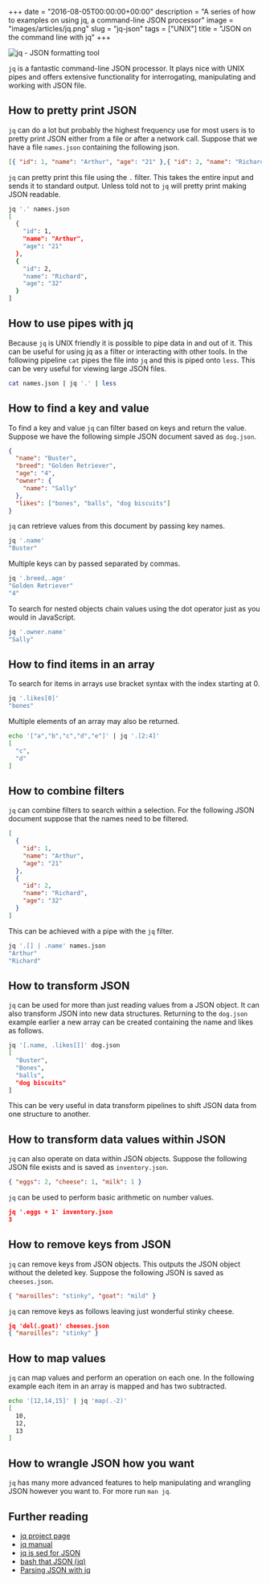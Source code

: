 +++
date = "2016-08-05T00:00:00+00:00"
description = "A series of how to examples on using jq, a command-line JSON processor"
image = "images/articles/jq.png"
slug = "jq-json"
tags = ["UNIX"]
title = "JSON on the command line with jq"
+++

![jq - JSON formatting tool][6]

`jq` is a fantastic command-line JSON processor. It plays nice with UNIX pipes
and offers extensive functionality for interrogating, manipulating and working
with JSON file.

## How to pretty print JSON

`jq` can do a lot but probably the highest frequency use for most users is to
pretty print JSON either from a file or after a network call. Suppose that we
have a file `names.json` containing the following json.

<!-- prettier-ignore-start -->
```json
[{ "id": 1, "name": "Arthur", "age": "21" },{ "id": 2, "name": "Richard", "age": "32" }]
```
<!-- prettier-ignore-end -->

`jq` can pretty print this file using the `.` filter. This takes the entire
input and sends it to standard output. Unless told not to `jq` will pretty print
making JSON readable.

```sh
jq '.' names.json
[
  {
    "id": 1,
    "name": "Arthur",
    "age": "21"
  },
  {
    "id": 2,
    "name": "Richard",
    "age": "32"
  }
]
```

## How to use pipes with jq

Because `jq` is UNIX friendly it is possible to pipe data in and out of it. This
can be useful for using jq as a filter or interacting with other tools. In the
following pipeline `cat` pipes the file into `jq` and this is piped onto `less`.
This can be very useful for viewing large JSON files.

```sh
cat names.json | jq '.' | less
```

## How to find a key and value

To find a key and value `jq` can filter based on keys and return the value.
Suppose we have the following simple JSON document saved as `dog.json`.

```json
{
  "name": "Buster",
  "breed": "Golden Retriever",
  "age": "4",
  "owner": {
    "name": "Sally"
  },
  "likes": ["bones", "balls", "dog biscuits"]
}
```

`jq` can retrieve values from this document by passing key names.

```sh
jq '.name'
"Buster"
```

Multiple keys can by passed separated by commas.

```sh
jq '.breed,.age'
"Golden Retriever"
"4"
```

To search for nested objects chain values using the dot operator just as you
would in JavaScript.

```sh
jq '.owner.name'
"Sally"
```

## How to find items in an array

To search for items in arrays use bracket syntax with the index starting at 0.

```sh
jq '.likes[0]'
"bones"
```

Multiple elements of an array may also be returned.

```sh
echo '["a","b","c","d","e"]' | jq '.[2:4]'
[
  "c",
  "d"
]
```

## How to combine filters

`jq` can combine filters to search within a selection. For the following JSON
document suppose that the names need to be filtered.

```json
[
  {
    "id": 1,
    "name": "Arthur",
    "age": "21"
  },
  {
    "id": 2,
    "name": "Richard",
    "age": "32"
  }
]
```

This can be achieved with a pipe with the `jq` filter.

```sh
jq '.[] | .name' names.json
"Arthur"
"Richard"
```

## How to transform JSON

`jq` can be used for more than just reading values from a JSON object. It can
also transform JSON into new data structures. Returning to the `dog.json`
example earlier a new array can be created containing the name and likes as
follows.

```sh
jq '[.name, .likes[]]' dog.json
[
  "Buster",
  "Bones",
  "balls",
  "dog biscuits"
]
```

This can be very useful in data transform pipelines to shift JSON data from one
structure to another.

## How to transform data values within JSON

`jq` can also operate on data within JSON objects. Suppose the following JSON
file exists and is saved as `inventory.json`.

```json
{ "eggs": 2, "cheese": 1, "milk": 1 }
```

`jq` can be used to perform basic arithmetic on number values.

```json
jq '.eggs + 1' inventory.json
3
```

## How to remove keys from JSON

`jq` can remove keys from JSON objects. This outputs the JSON object without the
deleted key. Suppose the following JSON is saved as `cheeses.json`.

```json
{ "maroilles": "stinky", "goat": "mild" }
```

`jq` can remove keys as follows leaving just wonderful stinky cheese.

```json
jq 'del(.goat)' cheeses.json
{ "maroilles": "stinky" }
```

## How to map values

`jq` can map values and perform an operation on each one. In the following
example each item in an array is mapped and has two subtracted.

```bash
echo '[12,14,15]' | jq 'map(.-2)'
[
  10,
  12,
  13
]
```

## How to wrangle JSON how you want

`jq` has many more advanced features to help manipulating and wrangling JSON
however you want to. For more run `man jq`.

## Further reading

- [jq project page][1]
- [jq manual][5]
- [jq is sed for JSON][2]
- [bash that JSON (jq)][3]
- [Parsing JSON with jq][4]

[1]: https://stedolan.github.io/jq/
[2]: https://robots.thoughtbot.com/jq-is-sed-for-json
[3]: http://blog.librato.com/posts/jq-json
[4]: http://www.compciv.org/recipes/cli/jq-for-parsing-json/
[5]: https://stedolan.github.io/jq/manual/
[6]: /images/articles/jq.webp
